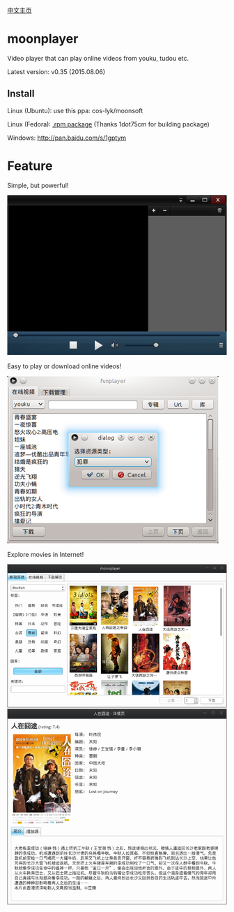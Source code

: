 [中文主页](https://github.com/coslyk/moonplayer/wiki/HomePageZH)

moonplayer
==========
Video player that can play online videos from youku, tudou etc.

Latest version: v0.35 (2015.08.06)


Install
----
Linux (Ubuntu): use this ppa: cos-lyk/moonsoft

Linux (Fedora): [.rpm package](https://copr.fedoraproject.org/coprs/mosquito/myrepo/ ".rpm package") (Thanks 1dot75cm for building package)

Windows: <http://pan.baidu.com/s/1gptym>

Feature
====
Simple, but powerful!

<img src="src/screenshot.png?raw=true" title="screenshot" />

Easy to play or download online videos!

<img src="src/screenshot2.png?raw=true" title="screenshot2" />

Explore movies in Internet!

<img src="src/screenshot3.png?raw=true" title="screenshot3" />

<img src="src/screenshot4.png?raw=true" title="screenshot4" />
